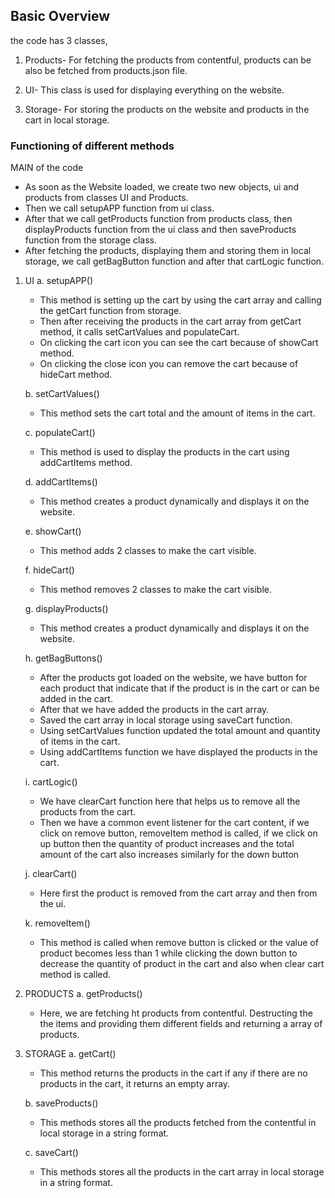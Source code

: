 ## Basic Overview

the code has 3 classes,

1. Products- For fetching the products from contentful, products can be also be fetched from products.json file.

2. UI- This class is used for displaying everything on the website.

3. Storage- For storing the products on the website and products in the cart in local storage.

### Functioning of different methods

MAIN of the code

- As soon as the Website loaded, we create two new objects, ui and products from classes UI and Products.
- Then we call setupAPP function from ui class.
- After that we call getProducts function from products class, then displayProducts function from the ui class and then saveProducts function from the storage class.
- After fetching the products, displaying them and storing them in local storage, we call getBagButton function and after that cartLogic function.

1. UI
   a. setupAPP()

   - This method is setting up the cart by using the cart array and calling the getCart function from storage.
   - Then after receiving the products in the cart array from getCart method, it calls setCartValues and populateCart.
   - On clicking the cart icon you can see the cart because of showCart method.
   - On clicking the close icon you can remove the cart because of hideCart method.

   b. setCartValues()

   - This method sets the cart total and the amount of items in the cart.

   c. populateCart()

   - This method is used to display the products in the cart using addCartItems method.

   d. addCartItems()

   - This method creates a product dynamically and displays it on the website.

   e. showCart()

   - This method adds 2 classes to make the cart visible.

   f. hideCart()

   - This method removes 2 classes to make the cart visible.

   g. displayProducts()

   - This method creates a product dynamically and displays it on the website.

   h. getBagButtons()

   - After the products got loaded on the website, we have button for each product that indicate that if the product is in the cart or can be added in the cart.
   - After that we have added the products in the cart array.
   - Saved the cart array in local storage using saveCart function.
   - Using setCartValues function updated the total amount and quantity of items in the cart.
   - Using addCartItems function we have displayed the products in the cart.

   i. cartLogic()

   - We have clearCart function here that helps us to remove all the products from the cart.
   - Then we have a common event listener for the cart content, if we click on remove button, removeItem method is called, if we click on up button then the quantity of product increases and the total amount of the cart also increases similarly for the down button

   j. clearCart()

   - Here first the product is removed from the cart array and then from the ui.

   k. removeItem()

   - This method is called when remove button is clicked or the value of product becomes less than 1 while clicking the down button to decrease the quantity of product in the cart and also when clear cart method is called.

2. PRODUCTS
   a. getProducts()

   - Here, we are fetching ht products from contentful. Destructing the the items and providing them different fields and returning a array of products.

3. STORAGE
   a. getCart()

   - This method returns the products in the cart if any if there are no products in the cart, it returns an empty array.

   b. saveProducts()

   - This methods stores all the products fetched from the contentful in local storage in a string format.

   c. saveCart()

   - This methods stores all the products in the cart array in local storage in a string format.
